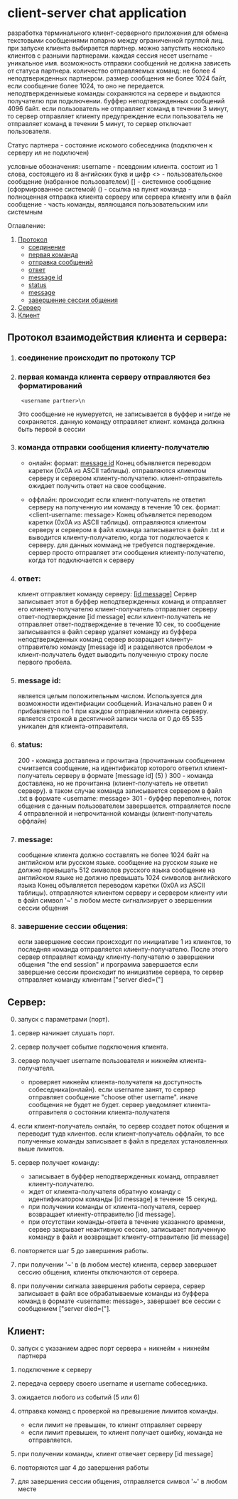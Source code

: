 # client-server chat application

разработка терминального клиент-серверного приложения для обмена текстовыми сообщениями попарно между ограниченной группой лиц.
при запуске клиента выбирается партнер. можно запустить несколько клиентов с разными партнерами.
каждая сессия несет username - уникальное имя.
возможность отправки сообщений не должна зависеть от статуса партнера. количество отправляемых команд: не более 4 неподтвержденных партнером.
размер сообщения не более 1024 байт, если сообщение более 1024, то оно не передается. неподтвержденныеые команды сохраняются на сервере
    и выдаются получателю при подключении.
буффер неподтвержденных сообщений 4096 байт.
если пользователь не отправляет команд в течении 3 минут, то сервер отправляет клиенту предупреждение
    если пользователь не отправляет команд в течении 5 минут, то сервер отключает пользователя.

Статус партнера - состояние искомого собеседника (подключен к серверу ил не подключен)

условные обозначения:
username - псевдоним клиента. состоит из 1 слова, состоящего из 8 ангийских букв и цифр
<> - пользовательское сообщение (набранное пользователем)
[] - системное сообщение (сформированное системой)
() - ссылка на пункт
команда - полноценная отправка клиента серверу или сервера клиенту или в файл
сообщение - часть команды, являющаяся пользовательским или системным

Оглавление:
1. [Протокол](#протокол-взаимодействия-клиента-и-сервера)
    - [соединение](#соединение-происходит-по-протоколу-tcp)
    - [первая команда](#первая-команда-клиента-серверу-отправляются-без-форматирований)
    - [отправка сообщений](#команда-отправки-сообщения-клиенту-получателю)
    - [ответ](#ответ)
    - [message id](#message-id)
    - [status](#status)
    - [message](#message)
    - [завершение сессии общения](#завершение-сессии-общения)
2. [Сервер](#сервер)
3. [Клиент](#клиент)

## Протокол взаимодействия клиента и сервера:

1. ### соединение происходит по протоколу TCP

2. ### первая команда клиента серверу отправляются без форматирований
        <username partner>\n
    Это сообщение не нумеруется, не записывается в буффер и нигде не сохраняется.
    данную команду отправляет клиент. команда должна быть первой в сессии

3. ### команда отправки сообщения клиенту-получателю
    - онлайн:
    формат:
        [message id](#message-id) [<message>](#message)
    Конец <message> объявляется переводом каретки (0x0A из ASCII таблицы).
    отправляются клиентом серверу и сервером клиенту-получателю.
    клиент-отправитель ожидает получить ответ на свое сообщение.

    - оффлайн:
    происходит если клиент-получатель не ответил серверу на полученную им команду в течение 10 сек.
    формат:
        <client-username: message>
        Конец <message> объявляется переводом каретки (0x0A из ASCII таблицы).
        отправляются клиентом серверу и сервером в файл 
        команда записывается в файл <partner>.txt и выводится клиенту-получателю, когда тот подключается к серверу.
        для данных комманд не требуется подтверждение. сервер просто отправляет эти сообщения клиенту-получателю, когда тот подключается к серверу

4. ### ответ:
    клиент отправляет команду серверу:
        [[id message]](#message-id) [<message>](#message)
    Сервер записывает этот <message> в буффер неподтвержденных команд и отправляет его клиенту-получателю
    клиент-получатель отправляет серверу ответ-подтверждение
            [id message]
        если клиент-получатель не отправляет ответ-подтверждение в течение 10 сек, то сообщение записывается в файл
    сервер удаляет команду из буффера неподтвержденных команд
    сервер возвращает клиенту-отправителю команду 
        <message id: status>
    [message id] и <message> разделяются пробелом => клиент-получатель будет выводить полученную строку после первого пробела.
    
    
5. ### message id:
    является целым положительным числом. Используется для возможности идентифиации сообщений.
    Изначально равен 0 и прибавляется по 1 при каждом отправлении <message> клиента серверу. является строкой в десятичной записи числа от 0 до 65 535
    уникален для клиента-отправителя.

6. ### status:
    200 - команда доставлена и прочитана (прочитанным сообщением счиитается сообщение, на идентификатор которого ответил 
        клиент-получатель серверу в формате
            [message id] (5)
        )
    300 - команда доставлена, но не прочитанна (клиент-получатель не ответил серверу). в таком случае команда записывается сервером в файл <partner>.txt
        в формате
            <username: message>
    301 - буффер переполнен, поток общения с данным пользователем завершается. 
        отправляется после 4 отправленной и непрочитанной команды (клиент-получатель оффлайн)

7. ### message:
    сообщение клиента должно составлять не более 1024 байт на английском или русском языке.
        сообщение на русском языке не должно превышать 512 символов русского языка
        сообщение на английском языке не должно превышать 1024 символов английского языка
    Конец <message> объявляется переводом каретки (0x0A из ASCII таблицы).
    отправляются клиентом серверу и сервером клиенту или в файл
    символ '~' в любом месте <message> сигнализирует о звершеннии сессии общения

8. ### завершение сессии общения:
    если завершение сессии происходит по инициативе 1 из клиентов, то последняя команда отправляется клиенту-получателю.
        После этого сервер отправляет команду клиенту-получателю о завершении общения "the end session" и программа завершается
    если завершение сессии происходит по инициативе сервера, то сервер отправляет команду клиентам ["server died=("]

## Сервер:
0. запуск с параметрами (порт).

1. сервер начинает слушать порт.

2. сервер получает событие подключения клиента.

3. сервер получает username пользователя и никнейм клиента-получателя.
    - проверяет никнейм клиента-получателя на доступность собеседника(онлайн).
    если username занят, то сервер отправляет сообщение "choose other username". иначе сообщения не будет не будет.
    сервер уведомляет клиента-отправителя о состоянии клиента-получателя

4. если клиент-получатель онлайн, то сервер создает поток общения и переводит тудв клиентов.
    если клиент-получатель оффлайн, то все полученные команды записывает в файл в пределах установленных выше лимитов.

5. сервер получает команду:
    - записывает в буффер неподтвержденных команд, отправляет клиенту-получателю.
    - ждет от клиента-получателя обратную команду с идентификатором команды [id message] в течение 15 секунд.
    - при получении команды от клиента-получателя, сервер возвращает клиенту-отправителю [id message]<status>.
    - при отсутствии команды-ответа в течение указанного времени, сервер закрывает неактивную сессию, записывает полученную команду в файл
        и возвращает клиенту-отправителю
            [id message]<status>

6. повторяется шаг 5 до завершения работы.

7. при получении '~' в <message> (в любом месте) клиента, сервер завершает сессию общения, клиенты отключаются от сервера.

8. при получении сигнала завершения работы сервера, сервер записывает в файл все обрабатываемые команды из буффера команд в формате <username: message>,
    завершает все сессии с сообщением ["server died=("].



## Клиент:
0. запуск с указанием адрес порт сервера + никнейм + никнейм партнера

1. подключение к серверу

3. передача серверу своего username и username собеседника.

4. ожидается любого из событий (5 или 6)

5. отправка команд с проверкой на превышение лимитов команды.
    - если лимит не превышен, то клиент отправляет серверу <message>
    - если лимит превышен, то клиент получает ошибку, команда не отправляется.

6. при получении команды, клиент отвечает серверу
    [id message]

7. повторяются шаг 4 до завершения работы

8. для завершения сессии общения, отправляется символ '~' в любом месте <message>